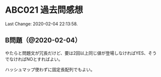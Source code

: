 # ABC021 過去問感想

Last Change: 2020-02-04 22:13:58.

## B問題（@2020-02-04）

やたらと問題文が冗長だけど、要は2回以上同じ値が登場しなければYES、そうでなければNOとすればよい。

ハッシュマップ使わずに固定長配列でもよい。

